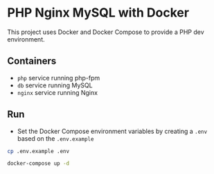 # PHP Nginx MySQL with Docker 

This project uses Docker and Docker Compose to provide a PHP dev environment.

## Containers
- `php` service running php-fpm
- `db` service running MySQL
- `nginx` service running Nginx

## Run
- Set the Docker Compose environment variables by creating a `.env` based on the `.env.example`
```bash
cp .env.example .env
```

```bash
docker-compose up -d
```